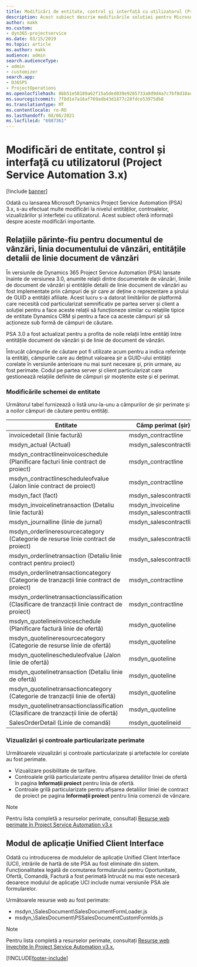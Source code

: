 ```yaml
---
title: Modificări de entitate, control și interfață cu utilizatorul (Project Service Automation 3.x)
description: Acest subiect descrie modificările soluției pentru Microsoft Dynamics Project Service Automation 3.x.
author: makk
ms.custom:
- dyn365-projectservice
ms.date: 03/15/2019
ms.topic: article
ms.author: makk
audience: admin
search.audienceType:
- admin
- customizer
search.app:
- D365PS
- ProjectOperations
ms.openlocfilehash: 86b51e58189a62f15a5ded039e9265733a0d9d4a7c7bf8d18ac46aadf1d2a931
ms.sourcegitcommit: 7f8d1e7a16af769adb43d1877c28fdce53975db8
ms.translationtype: MT
ms.contentlocale: ro-RO
ms.lasthandoff: 08/06/2021
ms.locfileid: "6987361"
---
```

# <a name="entity-control-and-user-interface-changes-project-service-automation-3x"></a>Modificări de entitate, control și interfață cu utilizatorul (Project Service Automation 3.x)

[!include [banner](../../includes/psa-now-project-operations.md)]


Odată cu lansarea Microsoft Dynamics Project Service Automation (PSA) 3.x, s-au efectuat multe modificări la nivelul entităților, controalelor, vizualizărilor și interfeței cu utilizatorul. Acest subiect oferă informații despre aceste modificări importante.

## <a name="parent-child-relationships-for-sales-document-sales-document-line-sales-document-line-detail-entities"></a>Relațiile părinte-fiu pentru documentul de vânzări, linia documentului de vânzări, entitățile detalii de linie document de vânzări
În versiunile de Dynamics 365 Project Service Automation (PSA) lansate înainte de versiunea 3.0, anumite relații dintre documentele de vânzări, liniile de document de vânzări și entitățile detalii de linie document de vânzări au fost implementate prin câmpuri de șir care ar deține o reprezentare a șirului de GUID a entității afiliate. Acest lucru s-a datorat limitărilor de platformă care necesită cod particularizat semnificativ pe partea server și client a soluției pentru a face aceste relații să funcționeze similar cu relațiile tipice de entitate Dynamics CRM și pentru a face ca aceste câmpuri șir să acționeze sub formă de câmpuri de căutare.

PSA 3.0 a fost actualizat pentru a profita de noile relații între entități între entitățile document de vânzări și de linie de document de vânzări.

Întrucât câmpurile de căutare pot fi utilizate acum pentru a indica referințe la entități, câmpurile care au deținut valoarea șir a GUID-ului entității corelate în versiunile anterioare nu mai sunt necesare și, prin urmare, au fost perimate. Codul pe partea server și client particularizat care gestionează relațiile definite de câmpuri șir moștenite este și el perimat.

### <a name="entity-schema-changes"></a>Modificările schemei de entitate
Următorul tabel furnizează o listă unu-la-unu a câmpurilor de șir perimate și a noilor câmpuri de căutare pentru entități. 

 Entitate |   Câmp perimat (șir) | Câmp nou (căutare)
--- | --- | ---
invoicedetail (linie factură) |  msdyn_contractline |    msdyn_contractlineid
msdyn_actual (Actual) | msdyn_salescontractline |   msdyn_salescontractlineid
msdyn_contractlineinvoiceschedule (Planificare facturi linie contract de proiect) |    msdyn_contractline |    msdyn_contractlineid
msdyn_contractlinescheduleofvalue (Jalon linie contract de proiect) |   msdyn_contractline |    msdyn_contractlineid
msdyn_fact (fact) | msdyn_salescontractline |   msdyn_salescontractlineid
msdyn_invoicelinetransaction (Detaliu linie factură) | msdyn_invoiceline <br> msdyn_salescontractline | msdyn_invoicelineid <br> msdyn_salescontractlineid
msdyn_journalline (linie de jurnal) |  msdyn_salescontractline |   msdyn_salescontractlineid
msdyn_orderlineresourcecategory (Categorie de resurse linie contract de proiect) | msdyn_salescontractline |   msdyn_contractlineid
msdyn_orderlinetransaction (Detaliu linie contract pentru proiect) | msdyn_salescontractline |   msdyn_salescontractlineid
msdyn_orderlinetransactioncategory (Categorie de tranzacții linie contract de proiect) |   msdyn_contractline |    msdyn_contractlineid
msdyn_orderlinetransactionclassification (Clasificare de tranzacții linie contract de proiect) |   msdyn_contractline |    msdyn_contractlineid
msdyn_quotelineinvoiceschedule (Planificare factură linie de ofertă) |  msdyn_quoteline |   msdyn_quotelineid
msdyn_quotelineresourcecategory (Categorie de resurse linie de ofertă) |    msdyn_quoteline |   msdyn_quotelineid
msdyn_quotelinescheduleofvalue (Jalon linie de ofertă) | msdyn_quoteline |   msdyn_quotelineid
msdyn_quotelinetransaction (Detaliu linie de ofertă) |    msdyn_quoteline |   msdyn_quotelineid
msdyn_quotelinetransactioncategory (Categorie de tranzacții linie de ofertă) |  msdyn_quoteline |   msdyn_quotelineid
msdyn_quotelinetransactionclassification (Clasificare de tranzacții linie de ofertă) |  msdyn_quoteline |   msdyn_quotelineid
SalesOrderDetail (Linie de comandă) | msdyn_quotelineid | msdyn_quoteline 

### <a name="deprecated-custom-views-and-controls"></a>Vizualizări și controale particularizate perimate
Următoarele vizualizări și controale particularizate și artefactele lor corelate au fost perimate.

- Vizualizare posibilitate de tarifare.
- Controalele grilă particularizate pentru afișarea detaliilor liniei de ofertă în pagina **Informații proiect** pentru linia de ofertă.
- Controale grilă particularizate pentru afișarea detaliilor liniei de contract de proiect pe pagina **Informații proiect** pentru linia comenzii de vânzare.

> [!NOTE]
> Pentru lista completă a resurselor perimate, consultați [Resurse web perimate în Project Service Automation v3.x](../developer-guides/web-resources-deprecated-v3.x.md)

## <a name="unified-client-interface-app-module"></a>Modul de aplicație Unified Client Interface
Odată cu introducerea de modulelor de aplicație Unified Client Interface (UCI), intrările de hartă de site PSA au fost eliminate din sistem.  
Funcționalitatea legată de comutarea formularului pentru Oportunitate, Ofertă, Comandă, Factură a fost perimată întrucât nu mai este necesară deoarece modulul de aplicație UCI include numai versiunile PSA ale formularelor.  

Următoarele resurse web au fost perimate:

- msdyn_\SalesDocument\SalesDocumentFormLoader.js
- msdyn_\SalesDocument\PSSalesDocumentCustomFormIds.js

> [!NOTE]
> Pentru lista completă a resurselor perimate, consultați [Resurse web învechite în Project Service Automation v3.x.](../developer-guides/web-resources-deprecated-v3.x.md)




[!INCLUDE[footer-include](../../includes/footer-banner.md)]